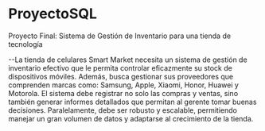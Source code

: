 # ProyectoSQL
Proyecto Final: Sistema de Gestión de Inventario para una tienda de tecnología

--La tienda de celulares Smart Market necesita un sistema de gestión de inventario efectivo que le permita controlar eficazmente su stock de dispositivos móviles. Además, busca gestionar sus proveedores que comprenden marcas como: Samsung, Apple, Xiaomi, Honor, Huawei y  Motorola. El sistema debe registrar no solo las compras y ventas, sino también  generar informes detallados que permitan al gerente tomar buenas decisiones. Paralelamente, debe ser robusto y escalable, permitiendo manejar un gran volumen de datos y adaptarse al crecimiento de la tienda.
